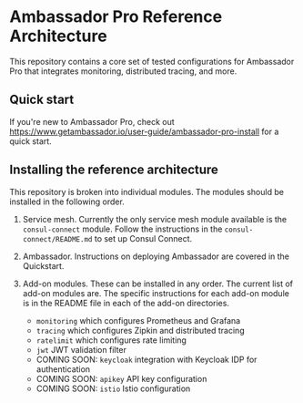 # Ambassador Pro Reference Architecture

This repository contains a core set of tested configurations for Ambassador Pro that integrates monitoring, distributed tracing, and more. 

## Quick start

If you're new to Ambassador Pro, check out https://www.getambassador.io/user-guide/ambassador-pro-install for a quick start.


## Installing the reference architecture

This repository is broken into individual modules. The modules should be installed in the following order.

1. Service mesh. Currently the only service mesh module available is the `consul-connect` module. Follow the instructions in the `consul-connect/README.md` to set up Consul Connect.

2. Ambassador. Instructions on deploying Ambassador are covered in the Quickstart.

3. Add-on modules. These can be installed in any order. The current list of add-on modules are. The specific instructions for each add-on module is in the README file in each of the add-on directories.
  
   * `monitoring` which configures Prometheus and Grafana
   * `tracing` which configures Zipkin and distributed tracing
   * `ratelimit` which configures rate limiting
   * `jwt` JWT validation filter
   * COMING SOON: `keycloak` integration with Keycloak IDP for authentication
   * COMING SOON: `apikey` API key configuration
   * COMING SOON: `istio` Istio configuration
